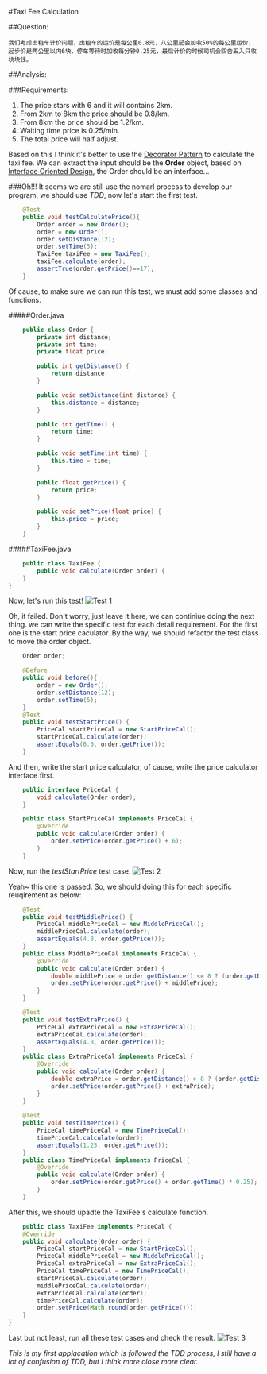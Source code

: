 #Taxi Fee Calculation

##Question:

`我们考虑出租车计价问题，出租车的运价是每公里0.8元，八公里起会加收50%的每公里运价，起步价是两公里以内6块，停车等待时加收每分钟0.25元，最后计价的时候司机会四舍五入只收块块钱。`

##Analysis:

###Requirements:
1. The price stars with 6 and it will contains 2km.
2. From 2km to 8km the price should be 0.8/km.
3. From 8km the price should be 1.2/km.
4. Waiting time price is 0.25/min.
5. The total price will half adjust.

Based on this I think it's better to use the [Decorator Pattern](https://en.wikipedia.org/wiki/Decorator_pattern) to calculate the taxi fee. We can extract the input should be the **Order** object, based on [Interface Oriented Design](https://en.wikipedia.org/wiki/Interface-based_programming), the Order should be an interface... 

###Oh!!!
It seems we are still use the nomarl process to develop our program, we should use *TDD*, now let's start the first test.

```java
    @Test
    public void testCalculatePrice(){
        Order order = new Order();
        order = new Order();
        order.setDistance(12);
        order.setTime(5);
        TaxiFee taxiFee = new TaxiFee();
        taxiFee.calculate(order);
        assertTrue(order.getPrice()==17);
    }
```
Of cause, to make sure we can run this test, we must add some classes and functions.

#####Order.java
```java
	public class Order {
	    private int distance;
	    private int time;
	    private float price;

	    public int getDistance() {
	        return distance;
	    }

	    public void setDistance(int distance) {
	        this.distance = distance;
	    }

	    public int getTime() {
	        return time;
	    }

	    public void setTime(int time) {
	        this.time = time;
	    }

	    public float getPrice() {
	        return price;
	    }

	    public void setPrice(float price) {
	        this.price = price;
	    }
	}
```
#####TaxiFee.java
```java
	public class TaxiFee {
    	public void calculate(Order order) {
    }
}
```
Now, let's run this test!
![Test 1](http://i5.tietuku.com/ab8be76a7ac52ab1.png)

Oh, it failed. Don't worry, just leave it here, we can continiue doing the next thing. we can write the specific test for each detail requirement. For the first one is the start price caculator. By the way, we should refactor the test class to move the order object.

```java
	Order order;

    @Before
    public void before(){
        order = new Order();
        order.setDistance(12);
        order.setTime(5);
    }
    @Test
    public void testStartPrice() {
        PriceCal startPriceCal = new StartPriceCal();
        startPriceCal.calculate(order);
        assertEquals(6.0, order.getPrice());
    }
```
And then, write the start price calculator, of cause, write the price calculator interface first.

```java
	public interface PriceCal {
    	void calculate(Order order);
	}

	public class StartPriceCal implements PriceCal {
	    @Override
	    public void calculate(Order order) {
	        order.setPrice(order.getPrice() + 6);
	    }
	}
```
Now, run the *testStartPrice* test case.
![Test 2](http://i12.tietuku.com/190fca94242632b9.png)

Yeah~ this one is passed. So, we should doing this for each specific reuqirement as below:

```java
	@Test
    public void testMiddlePrice() {
        PriceCal middlePriceCal = new MiddlePriceCal();
        middlePriceCal.calculate(order);
        assertEquals(4.8, order.getPrice());
    }
    public class MiddlePriceCal implements PriceCal {
	    @Override
	    public void calculate(Order order) {
	        double middlePrice = order.getDistance() <= 8 ? (order.getDistance() - 2) * 0.8 : 4.8;
	        order.setPrice(order.getPrice() + middlePrice);
    	}
	}

	@Test
    public void testExtraPrice() {
        PriceCal extraPriceCal = new ExtraPriceCal();
        extraPriceCal.calculate(order);
        assertEquals(4.8, order.getPrice());
    }
    public class ExtraPriceCal implements PriceCal {
    	@Override
	    public void calculate(Order order) {
	        double extraPrice = order.getDistance() > 8 ? (order.getDistance() - 8) * 1.2 : 0;
	        order.setPrice(order.getPrice() + extraPrice);
    	}
	}
    
    @Test
    public void testTimePrice() {
        PriceCal timePriceCal = new TimePriceCal();
        timePriceCal.calculate(order);
        assertEquals(1.25, order.getPrice());
    }
    public class TimePriceCal implements PriceCal {
	    @Override
	    public void calculate(Order order) {
	        order.setPrice(order.getPrice() + order.getTime() * 0.25);
	    }
	}
```
After this, we should upadte the TaxiFee's calculate function.

```java
	public class TaxiFee implements PriceCal {
    @Override
    public void calculate(Order order) {
        PriceCal startPriceCal = new StartPriceCal();
        PriceCal middlePriceCal = new MiddlePriceCal();
        PriceCal extraPriceCal = new ExtraPriceCal();
        PriceCal timePriceCal = new TimePriceCal();
        startPriceCal.calculate(order);
        middlePriceCal.calculate(order);
        extraPriceCal.calculate(order);
        timePriceCal.calculate(order);
        order.setPrice(Math.round(order.getPrice()));
    }
}
```
Last but not least, run all these test cases and check the result.
![Test 3](http://i5.tietuku.com/3f507de4bb059c1f.png)

*This is my first applacation which is followed the TDD process, I still have a lot of confusion of TDD, but I think more close more clear.*
